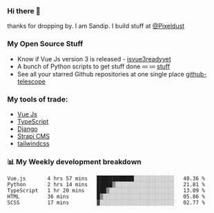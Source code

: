 ### Hi there 👋

thanks for dropping by.
I am Sandip. I build stuff at [@Pixeldust](github.com/pixeldust-in/)

###  **My Open Source Stuff**

 - Know if Vue Js version 3 is released -  [isvue3readyyet](https://github.com/sandiprb/isvue3readyyet)
 - A bunch of Python scripts to get stuff done 💤 💤 [stuff](https://github.com/sandiprb/stuff)
 - See all your starred Github repositories at one single place [github-telescope](https://github.com/sandiprb/github-telescope)



###  **My tools of trade:**
 - [Vue Js](https://github.com/vuejs/vue/)
 - [TypeScript](https://github.com/microsoft/TypeScript)
 - [Django](github.com/django/django)
 - [Strapi CMS](github.com/strapi/strapi)
 - [tailwindcss](https://github.com/tailwindlabs/tailwindcss)


###  📊 **My Weekly development breakdown**
<!--START_SECTION:waka-->
```text
Vue.js       4 hrs 57 mins   ████████████░░░░░░░░░░░░░   48.36 % 
Python       2 hrs 14 mins   █████▒░░░░░░░░░░░░░░░░░░░   21.81 % 
TypeScript   1 hr 20 mins    ███▒░░░░░░░░░░░░░░░░░░░░░   13.09 % 
HTML         36 mins         █▒░░░░░░░░░░░░░░░░░░░░░░░   05.86 % 
SCSS         17 mins         ▓░░░░░░░░░░░░░░░░░░░░░░░░   02.77 % 
```
<!--END_SECTION:waka-->
